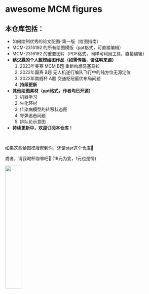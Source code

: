 # awesome MCM figures

## 本仓库包括：

- 如何绘制优秀的论文配图-第一版（绘图指南）
- MCM-2316192 的所有绘图模版（ppt格式，可直接编辑）
- MCM-2316192 的重要图片（PDF格式，同样可利用工具，直接编辑）
- **蔡汉霖的个人数模绘图作品（如需传播，请注明来源）**
  1. 2023年美赛 MCM B题 重新构想马塞马拉
  2. 2022年国赛 B题 无人机遂行编队飞行中的纯方位无源定位
  3. 2022年南威杯 A题 交通枢纽最优布局问题
  4. **持续更新**
- **其他绘图素材（ppt格式，作者均已开源）**
  1. 机器学习
  2. 生化环材
  3. 传染病模型的转移状态图
  4. 导弹追击问题
  5. 排队论示意图
- **持续更新中，欢迎订阅本仓库！**

<br>

如果这些绘图模版帮到你，还请star这个仓库🌟

或者，请我喝杯咖啡吧🥰 (18元为宜，1元也是情)

<left>
  <img src = "https://s2.loli.net/2022/09/30/LoZAKE2rfN965k4.jpg" width = 32%>
</left>